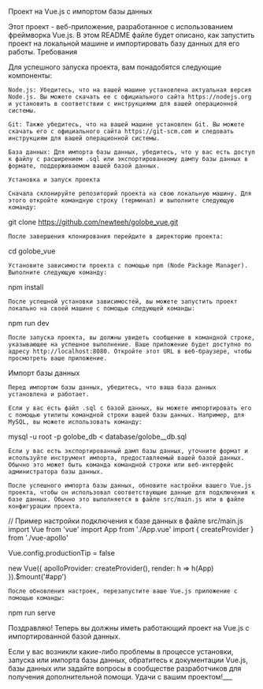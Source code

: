 Проект на Vue.js с импортом базы данных

Этот проект - веб-приложение, разработанное с использованием фреймворка Vue.js. В этом README файле будет описано, как запустить проект на локальной машине и импортировать базу данных для его работы.
Требования

Для успешного запуска проекта, вам понадобятся следующие компоненты:

    Node.js: Убедитесь, что на вашей машине установлена актуальная версия Node.js. Вы можете скачать ее с официального сайта https://nodejs.org и установить в соответствии с инструкциями для вашей операционной системы.

    Git: Также убедитесь, что на вашей машине установлен Git. Вы можете скачать его с официального сайта https://git-scm.com и следовать инструкциям для вашей операционной системы.

    База данных: Для импорта базы данных, убедитесь, что у вас есть доступ к файлу с расширением .sql или экспортированному дампу базы данных в формате, поддерживаемом вашей базой данных.

	Установка и запуск проекта

    Сначала склонируйте репозиторий проекта на свою локальную машину. Для этого откройте командную строку (терминал) и выполните следующую команду:

git clone https://github.com/newteeh/golobe_vue.git

    После завершения клонирования перейдите в директорию проекта:


cd golobe_vue

    Установите зависимости проекта с помощью npm (Node Package Manager). Выполните следующую команду:


npm install

    После успешной установки зависимостей, вы можете запустить проект локально на своей машине с помощью следующей команды:

npm run dev

    После запуска проекта, вы должны увидеть сообщение в командной строке, указывающее на успешное выполнение. Ваше приложение будет доступно по адресу http://localhost:8080. Откройте этот URL в веб-браузере, чтобы просмотреть ваше приложение.

Импорт базы данных

    Перед импортом базы данных, убедитесь, что ваша база данных установлена и работает.

    Если у вас есть файл .sql с базой данных, вы можете импортировать его с помощью утилиты командной строки вашей базы данных. Например, для MySQL, вы можете использовать команду:


mysql -u root -p golobe_db < database/golobe__db.sql

    Если у вас есть экспортированный дамп базы данных, уточните формат и используйте инструмент импорта, предоставляемый вашей базой данных. Обычно это может быть команда командной строки или веб-интерфейс администратора базы данных.

    После успешного импорта базы данных, обновите настройки вашего Vue.js проекта, чтобы он использовал соответствующие данные для подключения к базе данных. Обычно это выполняется в файле src/main.js или в файле конфигурации проекта.


// Пример настройки подключения к базе данных в файле src/main.js
import Vue from 'vue'
import App from './App.vue'
import { createProvider } from './vue-apollo'

Vue.config.productionTip = false

new Vue({
  apolloProvider: createProvider(),
  render: h => h(App)
}).$mount('#app')

    После обновления настроек, перезапустите ваше Vue.js приложение с помощью команды:


npm run serve

Поздравляю! Теперь вы должны иметь работающий проект на Vue.js с импортированной базой данных.

Если у вас возникли какие-либо проблемы в процессе установки, запуска или импорта базы данных, обратитесь к документации Vue.js, базы данных или задайте вопросы в сообществе разработчиков для получения дополнительной помощи. Удачи с вашим проектом!___